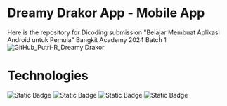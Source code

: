 # Dreamy Drakor App - Mobile App
Here is the repository for Dicoding submission "Belajar Membuat Aplikasi Android untuk Pemula"
Bangkit Academy 2024 Batch 1
![GitHub_Putri-R_Dreamy Drakor](https://github.com/Putri-R/DreamyDrakorApp/assets/125380130/93736f2f-59fd-4a1b-b018-89acdd28f178)

# Technologies
![Static Badge](https://img.shields.io/badge/KOTLIN-FFF8DB?style=for-the-badge&logo=kotlin) ![Static Badge](https://img.shields.io/badge/GRADLE-604CC3?style=for-the-badge&logo=GRADLE) ![Static Badge](https://img.shields.io/badge/ANDROID%20STUDIO-DC5F00?style=for-the-badge&logo=ANDROID%20STUDIO&logoColor=FFFFFF) ![Static Badge](https://img.shields.io/badge/MATERIAL%20DESIGN-D2649A?style=for-the-badge&logo=MATERIAL%20DESIGN&logoColor=FFFFFF)
